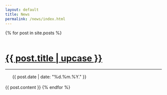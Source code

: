 ```yaml
---
layout: default
title: News
permalink: /news/index.html
---
```





<div class="newsentries">
  {% for post in site.posts %}
  <a href="http:/scala-blitz.github.com/{{ post.url }}">
    <br/>
    <br/>
    <h1 class="newstitle">
      {{ post.title | upcase }}
    </h1>
  </a>
  <hr class="newstitle"/>
  <div class="newsinfo">
    <img width="15" height="15" src="{{ homedir }}/resources/images/calendar.png"/>&nbsp; {{ post.date | date: "%d.%m.%Y." }}
  </div> 
  <br/>
  {{ post.content }}
  {% endfor %}
</div>






